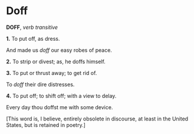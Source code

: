 # Doff

**DOFF**, _verb transitive_

**1.** To put off, as dress.

And made us _doff_ our easy robes of peace.

**2.** To strip or divest; as, he doffs himself.

**3.** To put or thrust away; to get rid of.

To _doff_ their dire distresses.

**4.** To put off; to shift off; with a view to delay.

Every day thou doffst me with some device.

\[This word is, I believe, entirely obsolete in discourse, at least in the United States, but is retained in poetry.\]